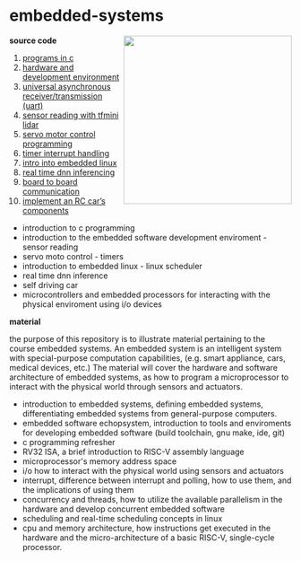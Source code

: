 # embedded-systems

<img src="https://user-images.githubusercontent.com/65584733/218813206-2c4f7197-709a-457a-bd9f-ab290cd05909.JPG" width="300" align="right">

**source code**

1.  [programs in c](./src/lab01/)
2.  [hardware and development environment](./src/lab02/)
3.  [universal asynchronous receiver/transmission (uart)](./src/lab03/)
4.  [sensor reading with tfmini lidar](./src/lab04/)
5.  [servo motor control programming](./src/lab05/)
6.  [timer interrupt handling](./src/lab06/)
7.  [intro into embedded linux](./src/lab07)
5.  [real time dnn inferencing](./src/lab08/)
6.  [board to board communication](./src/lab09/)
7.  [implement an RC car’s components](./src/milestone01/)

-  introduction to c programming
-  introduction to the embedded software development enviroment - sensor reading
-  servo moto control - timers
-  introduction to embedded linux - linux scheduler
-  real time dnn inference
-  self driving car
-  microcontrollers and embedded processors for interacting with the physical enviroment using i/o devices

**material**

the purpose of this repository is to illustrate material pertaining to the course embedded systems.  An embedded system is an intelligent system with special-purpose computation capabilities, (e.g. smart appliance, cars, medical devices, etc.)  The material will cover the hardware and software architecture of embedded systems, as how to program a microprocessor to interact with the physical world through sensors and actuators.

- introduction to embedded systems, defining embedded systems, differentiating embedded systems from general-purpose computers.
- embedded software echopsystem, introduction to tools and enviroments for developing embedded software (build toolchain, gnu make, ide, git)
- c programming refresher
- RV32 ISA, a brief introduction to RISC-V assembly language
- microprocessor's memory address space
- i/o how to interact with the physical world using sensors and actuators
- interrupt, difference between interrupt and polling, how to use them, and the implications of using them
- concurrency and threads, how to utilize the available parallelism in the hardware and develop concurrent embedded software
- scheduling and real-time scheduling concepts in linux
- cpu and memory architecture, how instructions get executed in the hardware and the micro-architecture of a basic RISC-V, single-cycle processor.

